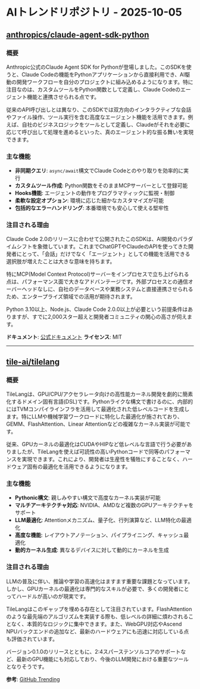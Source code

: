 # AIトレンドリポジトリ - 2025-10-05

## [anthropics/claude-agent-sdk-python](https://github.com/anthropics/claude-agent-sdk-python)

### 概要
Anthropic公式のClaude Agent SDK for Pythonが登場しました。このSDKを使うと、Claude Codeの機能をPythonアプリケーションから直接利用でき、AI駆動の開発ワークフローを自分のプロジェクトに組み込めるようになります。特に注目なのは、カスタムツールをPython関数として定義し、Claude Codeのエージェント機能と連携させられる点です。

従来のAPI呼び出しとは異なり、このSDKでは双方向のインタラクティブな会話やファイル操作、ツール実行を含む高度なエージェント機能を活用できます。例えば、自社のビジネスロジックをツールとして定義し、Claudeがそれを必要に応じて呼び出して処理を進めるといった、真のエージェント的な振る舞いを実現できます。

### 主な機能
- **非同期クエリ**: `async/await`構文でClaude Codeとのやり取りを効率的に実行
- **カスタムツール作成**: Python関数をそのままMCPサーバーとして登録可能
- **Hooks機能**: エージェントの動作をプログラマティックに監視・制御
- **柔軟な設定オプション**: 環境に応じた細かなカスタマイズが可能
- **包括的なエラーハンドリング**: 本番環境でも安心して使える堅牢性

### 注目される理由
Claude Code 2.0のリリースに合わせて公開されたこのSDKは、AI開発のパラダイムシフトを象徴しています。これまでChatGPTやClaudeのAPIを使ってきた開発者にとって、「会話」だけでなく「エージェント」としての機能を活用できる選択肢が増えたことは大きな意味を持ちます。

特にMCP(Model Context Protocol)サーバーをインプロセスで立ち上げられる点は、パフォーマンス面で大きなアドバンテージです。外部プロセスとの通信オーバーヘッドなしに、自社のデータベースや業務システムと直接連携させられるため、エンタープライズ領域での活用が期待されます。

Python 3.10以上、Node.js、Claude Code 2.0.0以上が必要という前提条件はありますが、すでに2,000スター超えと開発者コミュニティの関心の高さが伺えます。

**ドキュメント**: [公式ドキュメント](https://docs.anthropic.com/en/docs/claude-code/sdk/sdk-python)
**ライセンス**: MIT

---

## [tile-ai/tilelang](https://github.com/tile-ai/tilelang)

### 概要
TileLangは、GPU/CPU/アクセラレータ向けの高性能カーネル開発を劇的に簡素化するドメイン固有言語(DSL)です。Pythonライクな構文で書けるのに、内部的にはTVMコンパイラインフラを活用して最適化された低レベルコードを生成します。特にLLMや機械学習ワークロードに特化した最適化が施されており、GEMM、FlashAttention、Linear Attentionなどの複雑なカーネル実装が可能です。

従来、GPUカーネルの最適化はCUDAやHIPなど低レベルな言語で行う必要がありましたが、TileLangを使えば可読性の高いPythonコードで同等のパフォーマンスを実現できます。これにより、開発者は生産性を犠牲にすることなく、ハードウェア固有の最適化を活用できるようになります。

### 主な機能
- **Pythonic構文**: 親しみやすい構文で高度なカーネル実装が可能
- **マルチアーキテクチャ対応**: NVIDIA、AMDなど複数のGPUアーキテクチャをサポート
- **LLM最適化**: Attentionメカニズム、量子化、行列演算など、LLM特化の最適化
- **高度な機能**: レイアウトアノテーション、パイプライニング、キャッシュ最適化
- **動的カーネル生成**: 異なるデバイスに対して動的にカーネルを生成

### 注目される理由
LLMの普及に伴い、推論や学習の高速化はますます重要な課題となっています。しかし、GPUカーネルの最適化は専門的なスキルが必要で、多くの開発者にとってハードルが高いのが現実です。

TileLangはこのギャップを埋める存在として注目されています。FlashAttentionのような最先端のアルゴリズムを実装する際も、低レベルの詳細に煩わされることなく、本質的なロジックに集中できます。また、WebGPU対応やAscend NPUバックエンドの追加など、最新のハードウェアにも迅速に対応している点も評価されています。

バージョン0.1.0のリリースとともに、2:4スパーステンソルコアのサポートなど、最新のGPU機能にも対応しており、今後のLLM開発における重要なツールとなりそうです。

**参考**: [GitHub Trending](https://github.com/trending?since=weekly)
